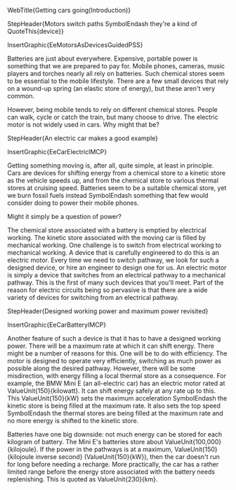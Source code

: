 WebTitle{Getting cars going(Introduction)}

StepHeader{Motors switch paths SymbolEndash they're a kind of QuoteThis{device}}

InsertGraphic{EeMotorsAsDevicesGuidedPSS}

Batteries are just about everywhere. Expensive, portable power is something that we are prepared to pay for. Mobile phones, cameras, music players and torches nearly all rely on batteries. Such chemical stores seem to be essential to the mobile lifestyle. There are a few small devices that rely on a wound-up spring (an elastic store of energy), but these aren't very common.

However, being mobile tends to rely on different chemical stores. People can walk, cycle or catch the train, but many choose to drive. The electric motor is not widely used in cars. Why might that be?

StepHeader{An electric car makes a good example}

InsertGraphic{EeCarElectricIMCP}

Getting something moving is, after all, quite simple, at least in principle. Cars are devices for shifting energy from a chemical store to a kinetic store as the vehicle speeds up, and from the chemical store to various thermal stores at cruising speed. Batteries seem to be a suitable chemical store, yet we burn fossil fuels instead SymbolEndash something that few would consider doing to power their mobile phones.

Might it simply be a question of power?

The chemical store associated with a battery is emptied by electrical working. The kinetic store associated with the moving car is filled by mechanical working. One challenge is to switch from electrical working to mechanical working. A device that is carefully engineered to do this is an electric motor. Every time we need to switch pathway, we look for such a designed device, or hire an engineer to design one for us. An electric motor is simply a device that switches from an electrical pathway to a mechanical pathway. This is the first of many such devices that you'll meet. Part of the reason for electric circuits being so pervasive is that there are a wide variety of devices for switching from an electrical pathway.

StepHeader{Designed working power and maximum power revisited}

InsertGraphic{EeCarBatteryIMCP}

Another feature of such a device is that it has to have a designed working power. There will be a maximum rate at which it can shift energy. There might be a number of reasons for this. One will be to do with efficiency. The motor is designed to operate very efficiently, switching as much power as possible along the desired pathway. However, there will be some misdirection, with energy filling a local thermal store as a consequence. For example, the BMW Mini E (an all-electric car) has an electric motor rated at ValueUnit{150}{kilowatt}. It can shift energy safely at any rate up to this. This ValueUnit{150}{kW} sets the maximum acceleration SymbolEndash the kinetic store is being filled at the maximum rate. It also sets the top speed SymbolEndash the thermal stores are being filled at the maximum rate and no more energy is shifted to the kinetic store.

Batteries have one big downside: not much energy can be stored for each kilogram of battery. The Mini E's batteries store about ValueUnit{100,000}{kilojoule}. If the power in the pathways is at a maximum, ValueUnit{150}{kilojoule inverse second} (ValueUnit{150}{kW}), then the car doesn't run for long before needing a recharge. More practically, the car has a rather limited range before the energy store associated with the battery needs replenishing. This is quoted as ValueUnit{230}{km}.

